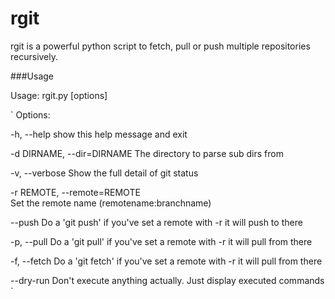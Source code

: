 rgit
====

rgit is a powerful python script to fetch, pull or push multiple repositories
recursively.

###Usage


Usage: rgit.py [options]


`
Options:

  -h, --help            show this help message and exit
  
  -d DIRNAME, --dir=DIRNAME
                        The directory to parse sub dirs from

  -v, --verbose         Show the full detail of git status
  
  -r REMOTE, --remote=REMOTE  
                        Set the remote name (remotename:branchname)
                        
  --push                Do a 'git push' if you've set a remote with -r it will
                        push to there
                        
  -p, --pull            Do a 'git pull' if you've set a remote with -r it will
                        pull from there
                        
  -f, --fetch           Do a 'git fetch' if you've set a remote with -r it
                        will pull from there
                        
  --dry-run             Don't execute anything actually. Just display executed
                        commands
`